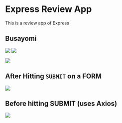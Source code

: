 # Express Review App
This is a review app of Express

## Busayomi

![](https://user-images.githubusercontent.com/13144457/107280027-a7a9b180-6a0c-11eb-9beb-cbc96ad95620.png)
![](https://user-images.githubusercontent.com/13144457/107281435-86e25b80-6a0e-11eb-9b56-14fc602db4b0.png)

![](https://user-images.githubusercontent.com/13144457/107283877-d5ddc000-6a11-11eb-83a7-e1e568267de9.png)

## After Hitting `SUBMIT` on a FORM

![](https://user-images.githubusercontent.com/13144457/107289305-aa5ed380-6a19-11eb-8ebd-51a0cb3e8fd5.png)


## Before hitting SUBMIT (uses Axios)

![](https://user-images.githubusercontent.com/13144457/107292409-aa150700-6a1e-11eb-86b1-54ee39d3968e.png)
